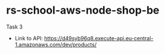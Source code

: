 # rs-school-aws-node-shop-be
Task 3

- Link to API: https://d49syb96q8.execute-api.eu-central-1.amazonaws.com/dev/products/
